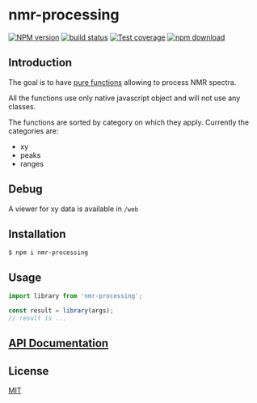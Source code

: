 # nmr-processing

[![NPM version][npm-image]][npm-url]
[![build status][ci-image]][ci-url]
[![Test coverage][codecov-image]][codecov-url]
[![npm download][download-image]][download-url]

## Introduction

The goal is to have [pure functions](https://medium.com/@jamesjefferyuk/javascript-what-are-pure-functions-4d4d5392d49c) allowing to process NMR spectra.

All the functions use only native javascript object and will not use any classes.

The functions are sorted by category on which they apply. Currently the categories are:

- xy
- peaks
- ranges

## Debug

A viewer for xy data is available in `/web`

## Installation

`$ npm i nmr-processing`

## Usage

```js
import library from 'nmr-processing';

const result = library(args);
// result is ...
```

## [API Documentation](https://cheminfo.github.io/nmr-processing/)

## License

[MIT](./LICENSE)

[npm-image]: https://img.shields.io/npm/v/nmr-processing.svg
[npm-url]: https://www.npmjs.com/package/nmr-processing
[ci-image]: https://github.com/cheminfo/nmr-processing/workflows/Node.js%20CI/badge.svg?branch=master
[ci-url]: https://github.com/cheminfo/nmr-processing/actions?query=workflow%3A%22Node.js+CI%22
[codecov-image]: https://img.shields.io/codecov/c/github/cheminfo/nmr-processing.svg
[codecov-url]: https://codecov.io/gh/cheminfo/nmr-processing
[download-image]: https://img.shields.io/npm/dm/nmr-processing.svg
[download-url]: https://www.npmjs.com/package/nmr-processing
